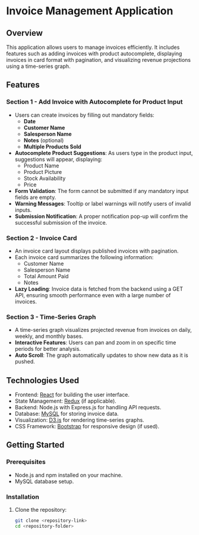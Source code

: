# Invoice Management Application

## Overview

This application allows users to manage invoices efficiently. It includes features such as adding invoices with product autocomplete, displaying invoices in card format with pagination, and visualizing revenue projections using a time-series graph.

## Features

### Section 1 - Add Invoice with Autocomplete for Product Input

- Users can create invoices by filling out mandatory fields: 
  - **Date**
  - **Customer Name**
  - **Salesperson Name**
  - **Notes** (optional)
  - **Multiple Products Sold**
- **Autocomplete Product Suggestions**: As users type in the product input, suggestions will appear, displaying:
  - Product Name
  - Product Picture
  - Stock Availability
  - Price
- **Form Validation**: The form cannot be submitted if any mandatory input fields are empty.
- **Warning Messages**: Tooltip or label warnings will notify users of invalid inputs.
- **Submission Notification**: A proper notification pop-up will confirm the successful submission of the invoice.

### Section 2 - Invoice Card

- An invoice card layout displays published invoices with pagination.
- Each invoice card summarizes the following information:
  - Customer Name
  - Salesperson Name
  - Total Amount Paid
  - Notes
- **Lazy Loading**: Invoice data is fetched from the backend using a GET API, ensuring smooth performance even with a large number of invoices.

### Section 3 - Time-Series Graph

- A time-series graph visualizes projected revenue from invoices on daily, weekly, and monthly bases.
- **Interactive Features**: Users can pan and zoom in on specific time periods for better analysis.
- **Auto Scroll**: The graph automatically updates to show new data as it is pushed.

## Technologies Used

- Frontend: [React](https://reactjs.org/) for building the user interface.
- State Management: [Redux](https://redux.js.org/) (if applicable).
- Backend: Node.js with Express.js for handling API requests.
- Database: [MySQL](https://www.mysql.com/) for storing invoice data.
- Visualization: [D3.js](https://d3js.org/) for rendering time-series graphs.
- CSS Framework: [Bootstrap](https://getbootstrap.com/) for responsive design (if used).

## Getting Started

### Prerequisites

- Node.js and npm installed on your machine.
- MySQL database setup.

### Installation

1. Clone the repository:
   ```bash
   git clone <repository-link>
   cd <repository-folder>
